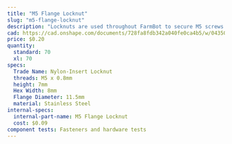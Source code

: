 ```yaml
---
title: "M5 Flange Locknut"
slug: "m5-flange-locknut"
description: "Locknuts are used throughout FarmBot to secure M5 screws in place. The nylon insert allows the locknut to resist loosening when subjected to vibration."
cad: https://cad.onshape.com/documents/728fa8fdb342a040fe0ca4b5/w/0435033a7c78b02e71d0f721/e/cb6adab0697150d86a63de9d?renderMode=0&uiState=6255c5f146b4a5023f0a8274
price: $0.20
quantity:
  standard: 70
  xl: 70
specs:
  Trade Name: Nylon-Insert Locknut
  threads: M5 x 0.8mm
  height: 7mm
  Hex Width: 8mm
  Flange Diameter: 11.5mm
  material: Stainless Steel
internal-specs:
  internal-part-name: M5 Flange Locknut
  cost: $0.09
component tests: Fasteners and hardware tests
---
```

